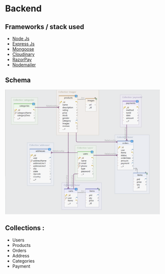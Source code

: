 # Backend

## Frameworks / stack used
<ul>
  <li><a href="https://nodejs.org/en">Node Js<a></li>
  <li><a href="https://expressjs.com/">Express Js<a></li>
  <li><a href="https://mongoosejs.com/">Mongoose<a></li>
  <li><a href="https://cloudinary.com/">Cloudinary</a></li>
  <li><a href="https://razorpay.com/docs/api/">RazorPay</a></li>
  <li><a href="https://nodemailer.com/">Nodemailer</a></li>
 
</ul>



## Schema
![Schema](./public/KS_Schema.png)
## Collections :

<ul>
<li>Users</li>
<li>Products</li>
<li>Orders</li>
<li>Address</li>
<li>Categories</li>
<li>Payment</li>  
</ul>

